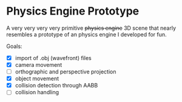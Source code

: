 # Physics Engine Prototype

A very very very very primitive ~~physics engine~~ 3D scene that nearly resembles a prototype of an physics engine I developed for fun.

Goals: 
- [x] import of .obj (wavefront) files
- [x] camera movement
- [ ] orthographic and perspective projection
- [x] object movement
- [x] collision detection through AABB
- [ ] collision handling 
